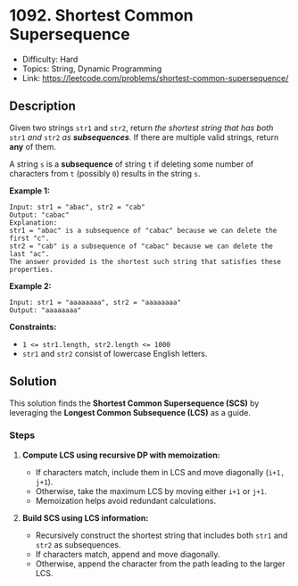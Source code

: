 # 1092. Shortest Common Supersequence

- Difficulty: Hard
- Topics: String, Dynamic Programming
- Link: https://leetcode.com/problems/shortest-common-supersequence/

## Description

Given two strings `str1` and `str2`, return *the shortest string that has both* `str1` *and* `str2` *as **subsequences***. If there are multiple valid strings, return **any** of them.

A string `s` is a **subsequence** of string `t` if deleting some number of characters from `t` (possibly `0`) results in the string `s`.

**Example 1:**

```
Input: str1 = "abac", str2 = "cab"
Output: "cabac"
Explanation: 
str1 = "abac" is a subsequence of "cabac" because we can delete the first "c".
str2 = "cab" is a subsequence of "cabac" because we can delete the last "ac".
The answer provided is the shortest such string that satisfies these properties.

```

**Example 2:**

```
Input: str1 = "aaaaaaaa", str2 = "aaaaaaaa"
Output: "aaaaaaaa"

```

**Constraints:**

- `1 <= str1.length, str2.length <= 1000`
- `str1` and `str2` consist of lowercase English letters.

## Solution

This solution finds the **Shortest Common Supersequence (SCS)** by leveraging the **Longest Common Subsequence (LCS)** as a guide.

### Steps

1. **Compute LCS using recursive DP with memoization:**  
   - If characters match, include them in LCS and move diagonally (`i+1, j+1`).  
   - Otherwise, take the maximum LCS by moving either `i+1` or `j+1`.
   - Memoization helps avoid redundant calculations.

2. **Build SCS using LCS information:**  
   - Recursively construct the shortest string that includes both `str1` and `str2` as subsequences.  
   - If characters match, append and move diagonally.  
   - Otherwise, append the character from the path leading to the larger LCS.

